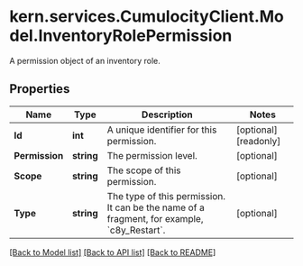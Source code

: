# kern.services.CumulocityClient.Model.InventoryRolePermission
A permission object of an inventory role.

## Properties

Name | Type | Description | Notes
------------ | ------------- | ------------- | -------------
**Id** | **int** | A unique identifier for this permission. | [optional] [readonly] 
**Permission** | **string** | The permission level. | [optional] 
**Scope** | **string** | The scope of this permission. | [optional] 
**Type** | **string** | The type of this permission. It can be the name of a fragment, for example, &#x60;c8y_Restart&#x60;. | [optional] 

[[Back to Model list]](../README.md#documentation-for-models) [[Back to API list]](../README.md#documentation-for-api-endpoints) [[Back to README]](../README.md)

